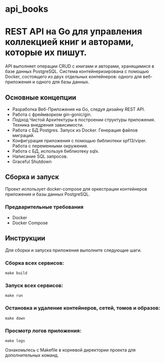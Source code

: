 # api_books
# REST API на Go для управления коллекцией книг и авторами, которые их пишут.

API выполняет операции CRUD с книгами и авторами,
хранящимися в базе данных PostgreSQL. 
Система контейнеризирована с помощью Docker, состоящего из двух отдельных контейнеров: одного для веб-приложения и одного для базы данных.

## Основные концепции
* Разработка Веб-Приложения на Go, следуя дизайну REST API.
* Работа с фреймворком gin-gonic/gin.
* Подход Чистой Архитектуры в построении структуры приложения. Техника внедрения зависимости.
* Работа с БД Postgres. Запуск из Docker. Генерация файлов миграций.
* Конфигурация приложения с помощью библиотеки spf13/viper. Работа с переменными окружения.
* Работа с БД, используя библиотеку sqlx.
* Написание SQL запросов.
* Graceful Shutdown


## Сборка и запуск

Проект использует docker-compose для оркестрации контейнеров приложения и базы данных PostgreSQL.

### Предварительные требования

- Docker
- Docker Compose

## Инструкции
Для сборки и запуска приложения выполните следующие шаги.

### Сборка всех сервисов:
`make build`
### Запуск всех сервисов:
`make run`
### Остановка и удаление контейнеров, сетей, томов и образов:
`make down`
### Просмотр логов приложения:
`make logs`

Ознакомьтесь с Makefile в корневой директории проекта для дополнительных команд.



